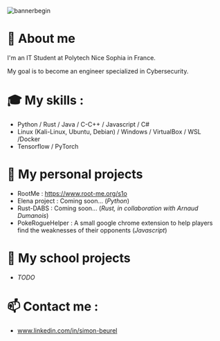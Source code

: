 ![bannerbegin](https://res.cloudinary.com/omaha-code/image/upload/ar_4:3,c_fill,dpr_1.0,e_art:quartz,g_auto,h_396,q_auto:best,t_Linkedin_official,w_1584/v1561576558/mountains-1412683_1280.png)

# 👋 About me
I'm an IT Student at Polytech Nice Sophia in France. 

My goal is to become an engineer specialized in Cybersecurity.  

# 🎓 My skills : 
- Python / Rust / Java / C-C++ / Javascript / C#
- Linux (Kali-Linux, Ubuntu, Debian) / Windows / VirtualBox / WSL /Docker
- Tensorflow / PyTorch
  
# 🔭 My personal projects 
- RootMe : https://www.root-me.org/s1o
- Elena project : Coming soon... (*Python*)
- Rust-DABS : Coming soon... (*Rust, in collaboration with Arnaud Dumanois*)
- PokeRogueHelper : A small google chrome extension to help players find the weaknesses of their opponents (*Javascript*)

# 🔎 My school projects
- *TODO*

# 📫 Contact me : 
- www.linkedin.com/in/simon-beurel
